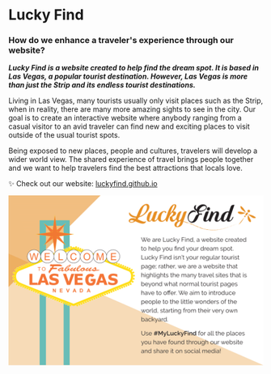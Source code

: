 # Lucky Find
### How do we enhance a traveler's experience through our website?

___Lucky Find is a website created to help find the dream spot. It is based in Las Vegas, a popular tourist destination. However, Las Vegas is more than just the Strip and its endless tourist destinations.___

Living in Las Vegas, many tourists usually only visit places such as the Strip, when in reality, there are many more amazing sights to see in the city. Our goal is to create an interactive website where anybody ranging from a casual visitor to an avid traveler can find new and exciting places to visit outside of the usual tourist spots.

Being exposed to new places, people and cultures, travelers will develop a wider world view. The shared experience of travel brings people together and we want to help travelers find the best attractions that locals love.

:sparkles: Check out our website: [luckyfind.github.io](https://luckyfind.github.io/)

![Lucky Find Poster](img/poster.png)
